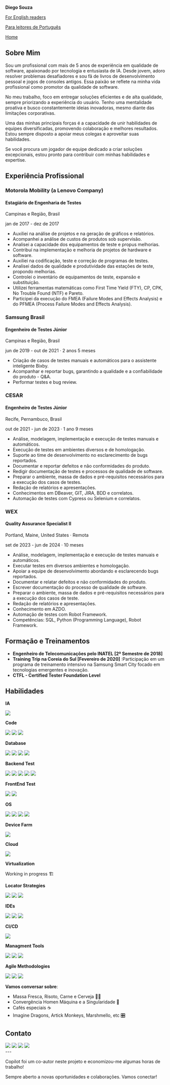 **Diego Souza**

<div>
  <a href="README_EN.md" target="_blank"> For English readers </a>
  <p></p>
  <a href="README_PT.md" target="_blank"> Para leitores de Português</a>
  <p></p>
  <a href="README.md" target="_blank"> Home</a>
</div>

## Sobre Mim
Sou um profissional com mais de 5 anos de experiência em qualidade de software, apaixonado por tecnologia e entusiasta de IA. Desde jovem, adoro resolver problemas desafiadores e sou fã de livros de desenvolvimento pessoal e jogos de consoles antigos. Essa paixão se reflete na minha vida profissional como promotor da qualidade de software.

No meu trabalho, foco em entregar soluções eficientes e de alta qualidade, sempre priorizando a experiência do usuário. Tenho uma mentalidade proativa e busco constantemente ideias inovadoras, mesmo diante das limitações corporativas.

Uma das minhas principais forças é a capacidade de unir habilidades de equipes diversificadas, promovendo colaboração e melhores resultados. Estou sempre disposto a apoiar meus colegas e aproveitar suas habilidades.

Se você procura um jogador de equipe dedicado a criar soluções excepcionais, estou pronto para contribuir com minhas habilidades e expertise. 

## Experiência Profissional

<div>
  <h3>Motorola Mobility (a Lenovo Company)</h3>
  <h4>Estagiário de Engenharia de Testes</h4>
  <p>Campinas e Região, Brasil</p>
  <p>jan de 2017 - dez de 2017</p>
  <ul>
    <li>Auxiliei na análise de projetos e na geração de gráficos e relatórios.</li>
    <li>Acompanhei a análise de custos de produtos sob supervisão.</li>
    <li>Analisei a capacidade dos equipamentos de teste e propus melhorias.</li>
    <li>Contribuí na implementação e melhoria de projetos de hardware e software.</li>
    <li>Auxiliei na codificação, teste e correção de programas de testes.</li>
    <li>Analisei dados de qualidade e produtividade das estações de teste, propondo melhorias.</li>
    <li>Controlei o inventário de equipamentos de teste, expansão e substituição.</li>
    <li>Utilizei ferramentas matemáticas como First Time Yield (FTY), CP, CPK, No Trouble Found (NTF) e Pareto.</li>
    <li>Participei da execução do FMEA (Failure Modes and Effects Analysis) e do PFMEA (Process Failure Modes and Effects Analysis).</li>
  </ul>
</div>
<div>
  <h3>Samsung Brasil</h3>
  <h4>Engenheiro de Testes Júnior</h4>
  <p>Campinas e Região, Brasil</p>
  <p>jun de 2019 - out de 2021 · 2 anos 5 meses</p>
  <ul>
    <li>Criação de casos de testes manuais e automáticos para o assistente inteligente Bixby.</li>
    <li>Acompanhar e reportar bugs, garantindo a qualidade e a confiabilidade do produto - Q&A.</li>
    <li>Performar testes e bug review.</li>
  </ul>
</div>
<div>
  <h3>CESAR</h3>
  <h4>Engenheiro de Testes Júnior</h4>
  <p>Recife, Pernambuco, Brasil</p>
  <p>out de 2021 - jun de 2023 · 1 ano 9 meses</p>
  <ul>
    <li>Análise, modelagem, implementação e execução de testes manuais e automáticos.</li>
    <li>Execução de testes em ambientes diversos e de homologação.</li>
    <li>Suporte ao time de desenvolvimento no esclarecimento de bugs reportados.</li>
    <li>Documentar e reportar defeitos e não conformidades do produto.</li>
    <li>Redigir documentação de testes e processos de qualidade de software.</li>
    <li>Preparar o ambiente, massa de dados e pré-requisitos necessários para a execução dos casos de testes.</li>
    <li>Redação de relatórios e apresentações.</li>
    <li>Conhecimentos em DBeaver, GIT, JIRA, BDD e correlatos.</li>
    <li>Automação de testes com Cypress ou Selenium e correlatos.</li>
  </ul>
</div>
  
<div>
  <h3>WEX</h3>
  <h4>Quality Assurance Specialist II</h4>
  <p>Portland, Maine, United States · Remota</p>
  <p>set de 2023 - jun de 2024 · 10 meses</p>
  <ul>
    <li>Análise, modelagem, implementação e execução de testes manuais e automáticos.</li>
    <li>Executar testes em diversos ambientes e homologação.</li>
    <li>Apoiar a equipe de desenvolvimento abordando e esclarecendo bugs reportados.</li>
    <li>Documentar e relatar defeitos e não conformidades do produto.</li>
    <li>Escrever documentação do processo de qualidade de software.</li>
    <li>Preparar o ambiente, massa de dados e pré-requisitos necessários para a execução dos casos de teste.</li>
    <li>Redação de relatórios e apresentações.</li>
    <li>Conhecimento em AZDO.</li>
    <li>Automação de testes com Robot Framework.</li>
    <li>Competências: SQL, Python (Programming Language), Robot Framework.</li>
  </ul>
</div>

## Formação e Treinamentos

- **Engenheiro de Telecomunicações pelo INATEL [2º Semestre de 2018]**
- **Training Trip na Coreia do Sul [Fevereiro de 2020]** :Participação em um programa de treinamento intensivo na Samsung Smart City focado em tecnologias emergentes e inovação.
- **CTFL - Certified Tester Foundation Level**

## Habilidades

**IA**
<div>
  <a href="Copilot" target="_blank"><img src="https://img.shields.io/badge/Copilot-000000?style=for-the-badge&logo=github&logoColor=white" target="_blank"></a>
</div>

**Code**
<div>
  <a href="Python" target="_blank"><img src="https://icongr.am/devicon/python-original.svg?size=50&color=currentColor" target="_blank"></a>
  <a href="Javascript" target="_blank"><img src="https://icongr.am/devicon/javascript-original.svg?size=50&color=currentColor" target="_blank"></a>
  <a href="HTML5" target="_blank"><img src="https://icongr.am/devicon/html5-plain-wordmark.svg?size=50&color=currentColor" target="_blank"></a>
</div>

**Database**
<div>
  <a href="Oracle" target="_blank"><img src="https://img.shields.io/badge/Oracle-F80000?style=for-the-badge&logo=Oracle&logoColor=white" target="_blank"></a>
  <a href="MySQL" target="_blank"><img src="https://img.shields.io/badge/MySQL-005C84?style=for-the-badge&logo=mysql&logoColor=white" target="_blank"></a>  
  <a href="MariaDB" target="_blank"><img src="https://img.shields.io/badge/MariaDB-003545?style=for-the-badge&logo=mariadb&logoColor=white" target="_blank"></a>
  <a href="DBeaver" target="_blank"><img src="https://img.shields.io/badge/dbeaver-382923?style=for-the-badge&logo=dbeaver&logoColor=white" target="_blank"></a>
</div>

**Backend Test**
<div>
  <a href="Postman" target="_blank"><img src="https://img.shields.io/badge/Postman-FF6C37?style=for-the-badge&logo=postman&logoColor=white" target="_blank"></a>
  <a href="Insomnia" target="_blank"><img src="https://img.shields.io/badge/Insomnia-4000BF?style=for-the-badge&logo=insomnia&logoColor=white" target="_blank"></a>
  <a href="RobotFramework" target="_blank"><img src="https://img.shields.io/badge/Robot_Framework-000000?style=for-the-badge&logo=robot-framework&logoColor=white" target="_blank"></a>
  <a href="K6" target="_blank"><img src="https://img.shields.io/badge/K6-7D64FF?style=for-the-badge&logo=k6&logoColor=white" target="_blank"></a>
  <a href="Jmeter" target="_blank"><img src="https://img.shields.io/badge/JMeter-D22128?style=for-the-badge&logo=apache-jmeter&logoColor=white" target="_blank"></a>
</div>

**FrontEnd Test**
<div>
  <a href="Selenium Webdriver" target="_blank"><img src="https://img.shields.io/badge/Selenium_Webdriver-43B02A?style=for-the-badge&logo=selenium&logoColor=white" target="_blank"></a>
  <a href="Robot Framework" target="_blank"><img src="https://img.shields.io/badge/Robot_Framework-000000?style=for-the-badge&logo=robot-framework&logoColor=white" target="_blank"></a>
</div>


**OS**
<div>
  <a href="Windows" target="_blank"><img src="https://icongr.am/devicon/windows8-original.svg?size=50&color=currentColor" target="_blank"></a>
  <a href="Linux" target="_blank"><img src="https://icongr.am/devicon/linux-original.svg?size=50&color=currentColor" target="_blank"></a>
  <a href="MacOS" target="_blank"><img src="https://icongr.am/devicon/apple-original.svg?size=50&color=currentColor" target="_blank"></a>
  <a href="Android" target="_blank"><img src="https://icongr.am/devicon/android-original.svg?size=50&color=currentColor" target="_blank"></a> 
</div>

**Device Farm**
<div>
  <a href="Browserstack" target="_blank"><img src="https://img.shields.io/badge/BrowserStack-FF6C37?style=for-the-badge&logo=browserstack&logoColor=white" target="_blank"></a>
</div>


**Cloud**
<div>
  <a href="AWS" target="_blank"><img src="https://img.shields.io/badge/Amazon_AWS-232F3E?style=for-the-badge&logo=amazon-aws&logoColor=white" target="_blank"></a>
</div>


**Virtualization**
<div>
  <p>Working in progress 🏗️</p>
</div>

**Locator Strategies**
<div>
  <a href="Xpath" target="_blank"><img src="https://img.shields.io/badge/Xpath-02569B?style=for-the-badge&logo=xpath&logoColor=white" target="_blank"></a>
  <a href="CSS Selector" target="_blank"><img src="https://img.shields.io/badge/CSS_Selector-1572B6?style=for-the-badge&logo=css3&logoColor=white" target="_blank"></a>
  <a href="Id" target="_blank"><img src="https://img.shields.io/badge/Id-4CAF50?style=for-the-badge&logo=id&logoColor=white" target="_blank"></a>
</div>

**IDEs**
<div>
  <a href="IntelliJ" target="_blank"><img src="https://img.shields.io/badge/IntelliJ-000000?style=for-the-badge&logo=intellij-idea&logoColor=white" target="_blank"></a>
  <a href="VSCode" target="_blank"><img src="https://img.shields.io/badge/VSCode-007ACC?style=for-the-badge&logo=visual-studio-code&logoColor=white" target="_blank"></a>
  <a href="Microsoft Visual Studio" target="_blank"><img src="https://img.shields.io/badge/Visual_Studio-5C2D91?style=for-the-badge&logo=visual-studio&logoColor=white" target="_blank"></a>
</div>

**CI/CD**
<div>
  <a href="Gitlab" target="_blank"><img src="https://img.shields.io/badge/GitLab-FC6D26?style=for-the-badge&logo=gitlab&logoColor=white" target="_blank"></a>
</div>

**Managment Tools**
<div>
  <a href="Trello" target="_blank"><img src="https://img.shields.io/badge/Trello-0052CC?style=for-the-badge&logo=trello&logoColor=white" target="_blank"></a>
  <a href="Azure Devops" target="_blank"><img src="https://img.shields.io/badge/Azure_DevOps-0078D7?style=for-the-badge&logo=azure-devops&logoColor=white" target="_blank"></a>
  <a href="Jira" target="_blank"><img src="https://img.shields.io/badge/Jira-0052CC?style=for-the-badge&logo=jira&logoColor=white" target="_blank"></a>
</div>

**Agile Methodologies**
<div>
  <a href="Kanban" target="_blank"><img src="https://img.shields.io/badge/Kanban-007ACC?style=for-the-badge&logo=kanban&logoColor=white" target="_blank"></a>
  <a href="Scrum" target="_blank"><img src="https://img.shields.io/badge/Scrum-6DB33F?style=for-the-badge&logo=scrum&logoColor=white" target="_blank"></a>
  <a href="Waterfall" target="_blank"><img src="https://img.shields.io/badge/Waterfall-FF6F00?style=for-the-badge&logo=waterfall&logoColor=white" target="_blank"></a>
</div>

**Vamos conversar sobre**:
- Massa Fresca, Risoto, Carne e Cerveja 🍺🥣
- Convergência Homen Máquina e a Singularidade 🤖
- Cafés especiais ☕
- Imagine Dragons, Artick Monkeys, Marshmello, etc 🎛️

## Contato

<div> 
  <a href="https://wa.me/5519971454773?text=Olá%20Diego,%20encontrei%20seu%20perfil%20no%20GitHub%20e%20gostaria%20de%20saber%20mais%20sobre%20sua%20trajetória%20profissional" target="_blank"><img src="https://img.shields.io/badge/WhatsApp-25D366?style=for-the-badge&logo=whatsapp&logoColor=white" target="_blank"></a>
   <a href = "mailto:qa.diegosouza@gmail.com"><img src="https://img.shields.io/badge/Gmail-D14836?style=for-the-badge&logo=gmail&logoColor=white" target="_blank"></a>
  <a href="https://www.linkedin.com/in/qa-diego-souza" target="_blank"><img src="https://img.shields.io/badge/-LinkedIn-%230077B5?style=for-the-badge&logo=linkedin&logoColor=white" target="_blank"></a>
  <a href="https://www.instagram.com/diegosouza.xp/" target="_blank"><img src="https://img.shields.io/badge/-Instagram-%23E4405F?style=for-the-badge&logo=instagram&logoColor=white" target="_blank"></a>
  
</div>
---

Copilot foi um co-autor neste projeto e economizou-me algumas horas de trabalho!

Sempre aberto a novas oportunidades e colaborações. Vamos conectar!
